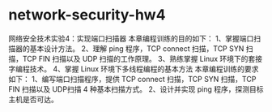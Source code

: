 # network-security-hw4
网络安全技术实验4：实现端口扫描器
本章编程训练的目的如下：
1、掌握端口扫描器的基本设计方法。
2、理解 ping 程序，TCP connect 扫描，TCP SYN 扫描，TCP FIN 扫描以及 UDP 扫描的工作原理。
3、熟练掌握 Linux 环境下的套接字编程技术。
4、掌握 Linux 环境下多线程编程的基本方法
本章编程训练的要求如下：
1、编写端口扫描程序，提供 TCP connect 扫描，TCP SYN 扫描，TCP FIN 扫描以及 UDP扫描 4 种基本扫描方式。
2、设计并实现 ping 程序，探测目标主机是否可达。
